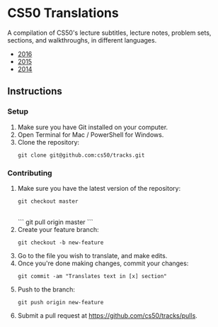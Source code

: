 # CS50 Translations

A compilation of CS50's lecture subtitles, lecture notes, problem sets, sections, and walkthroughs, in different languages.

* [2016](2016/README.md)
* [2015](2015/README.md)
* [2014](2014/README.md)

## Instructions

### Setup

1. Make sure you have Git installed on your computer.
2. Open Terminal for Mac / PowerShell for Windows.
3. Clone the repository:<br>
    ```
    git clone git@github.com:cs50/tracks.git
    ```

### Contributing

1.  Make sure you have the latest version of the repository:<br>
    ```
    git checkout master
    ```
    <br>
    ```
    git pull origin master
    ```
2. Create your feature branch:<br>
    ```
    git checkout -b new-feature
    ```
3. Go to the file you wish to translate, and make edits.
4. Once you're done making changes, commit your changes:<br>
    ```
    git commit -am "Translates text in [x] section"
    ```
5. Push to the branch:<br>
    ```
    git push origin new-feature
    ```
6. Submit a pull request at https://github.com/cs50/tracks/pulls.
